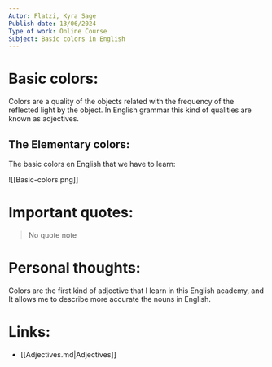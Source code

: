 ```yaml
---
Autor: Platzi, Kyra Sage  
Publish date: 13/06/2024 
Type of work: Online Course 
Subject: Basic colors in English 
---
```

# Basic colors:
Colors are a quality of the objects related with the frequency of the 
reflected light by the object. In English grammar this kind of qualities
are known as adjectives.
## The Elementary colors:
The basic colors en English that we have to learn:

![[Basic-colors.png]]

# Important quotes:
> No quote note
# Personal thoughts:
Colors are the first kind of adjective that I learn in this English 
academy, and It allows me to describe more accurate the nouns in English.
# Links:
- [[Adjectives.md|Adjectives]]
